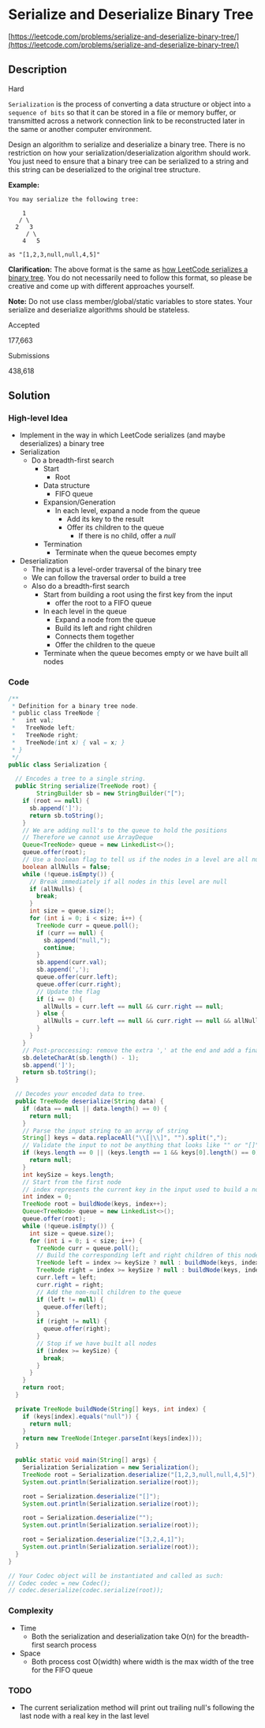 # Serialize and Deserialize Binary Tree

[https://leetcode.com/problems/serialize-and-deserialize-binary-tree/](https://leetcode.com/problems/serialize-and-deserialize-binary-tree/)

## Description

Hard

`Serialization` is the process of converting a data structure or object into `a sequence of bits` so that it can be stored in a file or memory buffer, or transmitted across a network connection link to be reconstructed later in the same or another computer environment.

Design an algorithm to serialize and deserialize a binary tree. There is no restriction on how your serialization/deserialization algorithm should work. You just need to ensure that a binary tree can be serialized to a string and this string can be deserialized to the original tree structure.

**Example:** 

```
You may serialize the following tree:

    1
   / \
  2   3
     / \
    4   5

as "[1,2,3,null,null,4,5]"
```

**Clarification:** The above format is the same as [how LeetCode serializes a binary tree](https://leetcode.com/faq/#binary-tree). You do not necessarily need to follow this format, so please be creative and come up with different approaches yourself.

**Note:** Do not use class member/global/static variables to store states. Your serialize and deserialize algorithms should be stateless.

Accepted

177,663

Submissions

438,618

## Solution

### High-level Idea

- Implement in the way in which LeetCode serializes (and maybe deserializes) a binary tree
- Serialization
  - Do a breadth-first search
    - Start
      - Root
    - Data structure
      - FIFO queue
    - Expansion/Generation
      - In each level, expand a node from the queue
        - Add its key to the result
        - Offer its children to the queue
          - If there is no child, offer a *null* 
    - Termination
      - Terminate when the queue becomes empty
- Deserialization
  - The input is a level-order traversal of the binary tree
  - We can follow the traversal order to build a tree
  - Also do a breadth-first search
    - Start from building a root using the first key from the input
      - offer the root to a FIFO queue
    - In each level in the queue
      - Expand a node from the queue
      - Build its left and right children
      - Connects them together
      - Offer the children to the queue
    - Terminate when the queue becomes empty or we have built all nodes

### Code

```java
/**
 * Definition for a binary tree node.
 * public class TreeNode {
 *   int val;
 *   TreeNode left;
 *   TreeNode right;
 *   TreeNode(int x) { val = x; }
 * }
 */
public class Serialization {

  // Encodes a tree to a single string.
  public String serialize(TreeNode root) {
		StringBuilder sb = new StringBuilder("[");
    if (root == null) {
      sb.append(']');
      return sb.toString();
    }
    // We are adding null's to the queue to hold the positions
    // Therefore we cannot use ArrayDeque
    Queue<TreeNode> queue = new LinkedList<>();
    queue.offer(root);
    // Use a boolean flag to tell us if the nodes in a level are all nulls
    boolean allNulls = false;
    while (!queue.isEmpty()) {
      // Break immediately if all nodes in this level are null
      if (allNulls) {
        break;
      }
      int size = queue.size();
      for (int i = 0; i < size; i++) {
        TreeNode curr = queue.poll();
        if (curr == null) {
          sb.append("null,");
          continue;
        }
        sb.append(curr.val);
        sb.append(',');
        queue.offer(curr.left);
        queue.offer(curr.right);
        // Update the flag
        if (i == 0) {
          allNulls = curr.left == null && curr.right == null;
        } else {
          allNulls = curr.left == null && curr.right == null && allNulls;
        }
      }
    }
    // Post-proccessing: remove the extra ',' at the end and add a final ']'
    sb.deleteCharAt(sb.length() - 1);
    sb.append(']');
    return sb.toString();
  }

  // Decodes your encoded data to tree.
  public TreeNode deserialize(String data) {
    if (data == null || data.length() == 0) {
      return null;
    }
    // Parse the input string to an array of string
    String[] keys = data.replaceAll("\\[|\\]", "").split(",");
    // Validate the input to not be anything that looks like "" or "[]"
    if (keys.length == 0 || (keys.length == 1 && keys[0].length() == 0)) {
      return null;
    }
    int keySize = keys.length;
    // Start from the first node 
    // index represents the current key in the input used to build a node
    int index = 0;
    TreeNode root = buildNode(keys, index++);
    Queue<TreeNode> queue = new LinkedList<>();
    queue.offer(root);
    while (!queue.isEmpty()) {
      int size = queue.size();
      for (int i = 0; i < size; i++) {
        TreeNode curr = queue.poll();
        // Build the corresponding left and right children of this node
        TreeNode left = index >= keySize ? null : buildNode(keys, index++);
        TreeNode right = index >= keySize ? null : buildNode(keys, index++);
        curr.left = left;
        curr.right = right;
        // Add the non-null children to the queue
        if (left != null) {
          queue.offer(left);
        }
        if (right != null) {
          queue.offer(right);
        }
        // Stop if we have built all nodes
        if (index >= keySize) {
          break;
        }
      }
    }
    return root;
  }

  private TreeNode buildNode(String[] keys, int index) {
    if (keys[index].equals("null")) {
      return null;
    }
    return new TreeNode(Integer.parseInt(keys[index]));
  }

  public static void main(String[] args) {
    Serialization Serialization = new Serialization();
    TreeNode root = Serialization.deserialize("[1,2,3,null,null,4,5]");
    System.out.println(Serialization.serialize(root));

    root = Serialization.deserialize("[]");
    System.out.println(Serialization.serialize(root));

    root = Serialization.deserialize("");
    System.out.println(Serialization.serialize(root));

    root = Serialization.deserialize("[3,2,4,1]");
    System.out.println(Serialization.serialize(root));
  }
}

// Your Codec object will be instantiated and called as such:
// Codec codec = new Codec();
// codec.deserialize(codec.serialize(root));

```

### Complexity

- Time
  - Both the serialization and deserialization take O(n) for the breadth-first search process
- Space
  - Both process cost O(width) where width is the max width of the tree for the FIFO queue

### TODO

- The current serialization method will print out trailing null's following the last node with a real key in the last level